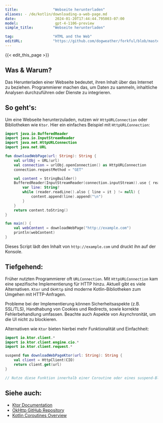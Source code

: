 ```yaml
---
title:                "Webseite herunterladen"
aliases: - /de/kotlin/downloading-a-web-page.md
date:                  2024-01-20T17:44:44.795003-07:00
model:                 gpt-4-1106-preview
simple_title:         "Webseite herunterladen"

tag:                  "HTML and the Web"
editURL:              "https://github.com/dogweather/forkful/blob/master/content/de/kotlin/downloading-a-web-page.md"
---
```


{{< edit_this_page >}}

## Was & Warum?
Das Herunterladen einer Webseite bedeutet, ihren Inhalt über das Internet zu beziehen. Programmierer machen das, um Daten zu sammeln, inhaltliche Analysen durchzuführen oder Dienste zu integrieren.

## So geht's:
Um eine Webseite herunterzuladen, nutzen wir `HttpURLConnection` oder Bibliotheken wie `Ktor`. Hier ein einfaches Beispiel mit `HttpURLConnection`:

```Kotlin
import java.io.BufferedReader
import java.io.InputStreamReader
import java.net.HttpURLConnection
import java.net.URL

fun downloadWebPage(url: String): String {
    val urlObj = URL(url)
    val connection = urlObj.openConnection() as HttpURLConnection
    connection.requestMethod = "GET"

    val content = StringBuilder()
    BufferedReader(InputStreamReader(connection.inputStream)).use { reader ->
        var line: String?
        while (reader.readLine().also { line = it } != null) {
            content.append(line).append("\n")
        }
    }
    return content.toString()
}

fun main() {
    val webContent = downloadWebPage("http://example.com")
    println(webContent)
}
```

Dieses Script lädt den Inhalt von `http://example.com` und druckt ihn auf der Konsole.

## Tiefgehend:
Früher nutzten Programmierer oft `URLConnection`. Mit `HttpURLConnection` kam eine spezifische Implementierung für HTTP hinzu. Aktuell gibt es viele Alternativen. `Ktor` und `OkHttp` sind moderne Kotlin-Bibliotheken zum Umgehen mit HTTP-Anfragen.

Probleme bei der Implementierung können Sicherheitsaspekte (z.B. SSL/TLS), Handhabung von Cookies und Redirects, sowie korrekte Fehlerbehandlung umfassen. Beachte auch Aspekte von Asynchronität, um die UI nicht zu blockieren.

Alternativen wie `Ktor` bieten hierbei mehr Funktionalität und Einfachheit:

```Kotlin
import io.ktor.client.*
import io.ktor.client.engine.cio.*
import io.ktor.client.request.*

suspend fun downloadWebPageKtor(url: String): String {
    val client = HttpClient(CIO)
    return client.get(url)
}

// Nutze diese Funktion innerhalb einer Coroutine oder eines suspend-Blocks
```

## Siehe auch:
- [Ktor Documentation](https://ktor.io/)
- [OkHttp GitHub Repository](https://github.com/square/okhttp)
- [Kotlin Coroutines Overview](https://kotlinlang.org/docs/coroutines-overview.html)
